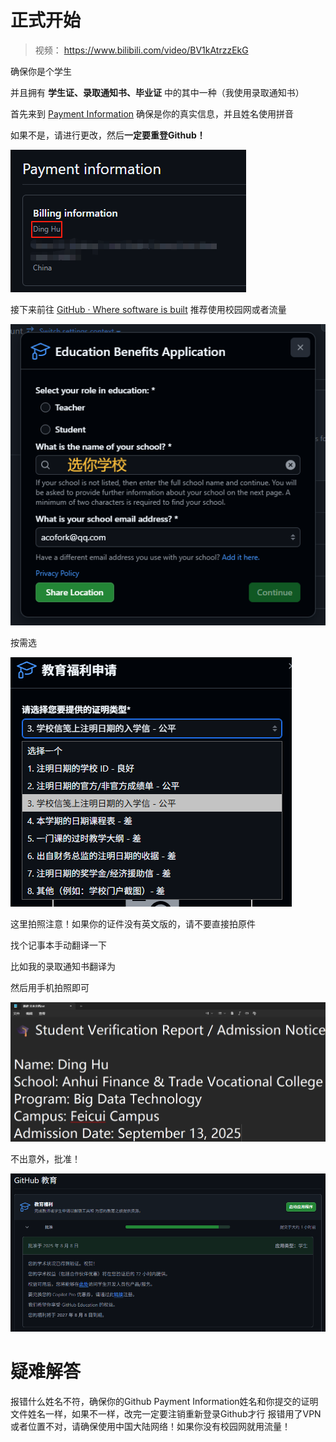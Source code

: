 
# 正式开始

> 视频： https://www.bilibili.com/video/BV1kAtrzzEkG

确保你是个学生

并且拥有 **学生证、录取通知书、毕业证** 中的其中一种（我使用录取通知书）

首先来到 [Payment Information](https://github.com/settings/billing/payment_information) 确保是你的真实信息，并且姓名使用拼音

如果不是，请进行更改，然后**一定要重登Github！**

![](../assets/images/2025-08-08-01-03-14-image.png)

接下来前往 [GitHub · Where software is built](https://github.com/settings/education/benefits) 推荐使用校园网或者流量

![](../assets/images/2025-08-08-01-05-18-image.png)

按需选

![](../assets/images/2025-08-08-01-06-02-image.png)

这里拍照注意！如果你的证件没有英文版的，请不要直接拍原件

找个记事本手动翻译一下

比如我的录取通知书翻译为

然后用手机拍照即可

![](../assets/images/2025-08-08-01-06-56-image.png)

不出意外，批准！

![](../assets/images/2025-08-08-01-07-22-image.png)

# 疑难解答

报错什么姓名不符，确保你的Github Payment Information姓名和你提交的证明文件姓名一样，如果不一样，改完一定要注销重新登录Github才行
报错用了VPN或者位置不对，请确保使用中国大陆网络！如果你没有校园网就用流量！
